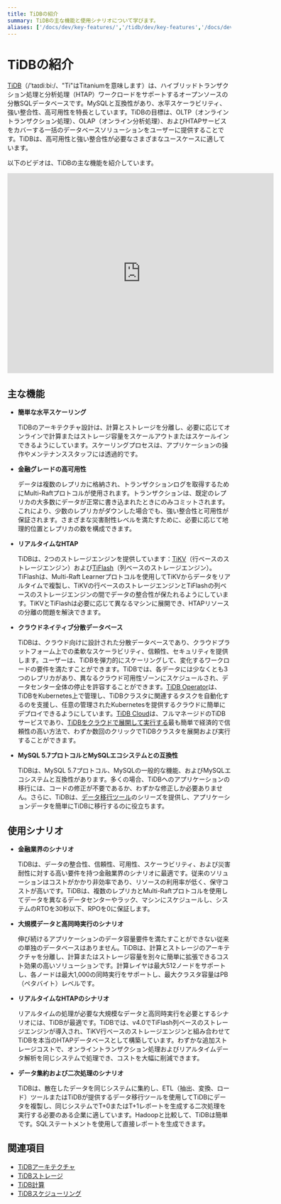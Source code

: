 ```yaml
---
title: TiDBの紹介
summary: TiDBの主な機能と使用シナリオについて学びます。
aliases: ['/docs/dev/key-features/','/tidb/dev/key-features','/docs/dev/overview/']
---
```


# TiDBの紹介

<!-- TiDBのローカライゼーションに関するメモ:

- 英語: 分散SQLを使用し、HTAPを強調する
- 中国語: "NewSQL"を使用し、一つのリアルタイムHTAP（"一栈式实时 HTAP"）を強調する
- 日本語: 認知度が高いため、「NewSQL」を使用します

-->

[TiDB](https://github.com/pingcap/tidb)（/’taɪdiːbi:/、"Ti"はTitaniumを意味します）は、ハイブリッドトランザクション処理と分析処理（HTAP）ワークロードをサポートするオープンソースの分散SQLデータベースです。MySQLと互換性があり、水平スケーラビリティ、強い整合性、高可用性を特長としています。TiDBの目標は、OLTP（オンライントランザクション処理）、OLAP（オンライン分析処理）、およびHTAPサービスをカバーする一括のデータベースソリューションをユーザーに提供することです。TiDBは、高可用性と強い整合性が必要なさまざまなユースケースに適しています。

以下のビデオは、TiDBの主な機能を紹介しています。

<iframe width="600" height="450" src="https://www.youtube.com/embed/aWBNNPm21zg?enablejsapi=1" title="Why TiDB?" frameborder="0" allow="accelerometer; autoplay; clipboard-write; encrypted-media; gyroscope; picture-in-picture" allowfullscreen></iframe>

## 主な機能

- **簡単な水平スケーリング**

    TiDBのアーキテクチャ設計は、計算とストレージを分離し、必要に応じてオンラインで計算またはストレージ容量をスケールアウトまたはスケールインできるようにしています。スケーリングプロセスは、アプリケーションの操作やメンテナンススタッフには透過的です。

- **金融グレードの高可用性**

    データは複数のレプリカに格納され、トランザクションログを取得するためにMulti-Raftプロトコルが使用されます。トランザクションは、既定のレプリカの大多数にデータが正常に書き込まれたときにのみコミットされます。これにより、少数のレプリカがダウンした場合でも、強い整合性と可用性が保証されます。さまざまな災害耐性レベルを満たすために、必要に応じて地理的位置とレプリカの数を構成できます。

- **リアルタイムなHTAP**

    TiDBは、2つのストレージエンジンを提供しています：[TiKV](/tikv-overview.md)（行ベースのストレージエンジン）および[TiFlash](/tiflash/tiflash-overview.md)（列ベースのストレージエンジン）。TiFlashは、Multi-Raft Learnerプロトコルを使用してTiKVからデータをリアルタイムで複製し、TiKVの行ベースのストレージエンジンとTiFlashの列ベースのストレージエンジンの間でデータの整合性が保たれるようにしています。TiKVとTiFlashは必要に応じて異なるマシンに展開でき、HTAPリソースの分離の問題を解決できます。

- **クラウドネイティブ分散データベース**

    TiDBは、クラウド向けに設計された分散データベースであり、クラウドプラットフォーム上での柔軟なスケーラビリティ、信頼性、セキュリティを提供します。ユーザーは、TiDBを弾力的にスケーリングして、変化するワークロードの要件を満たすことができます。TiDBでは、各データには少なくとも3つのレプリカがあり、異なるクラウド可用性ゾーンにスケジュールされ、データセンター全体の停止を許容することができます。[TiDB Operator](https://docs.pingcap.com/tidb-in-kubernetes/stable/tidb-operator-overview)は、TiDBをKubernetes上で管理し、TiDBクラスタに関連するタスクを自動化するのを支援し、任意の管理されたKubernetesを提供するクラウドに簡単にデプロイできるようにしています。[TiDB Cloud](https://pingcap.com/tidb-cloud/)は、フルマネージドのTiDBサービスであり、[TiDBをクラウドで展開して実行する](https://docs.pingcap.com/tidbcloud/)最も簡単で経済的で信頼性の高い方法で、わずか数回のクリックでTiDBクラスタを展開および実行することができます。

- **MySQL 5.7プロトコルとMySQLエコシステムとの互換性**

    TiDBは、MySQL 5.7プロトコル、MySQLの一般的な機能、およびMySQLエコシステムと互換性があります。多くの場合、TiDBへのアプリケーションの移行には、コードの修正が不要であるか、わずかな修正しか必要ありません。さらに、TiDBは、[データ移行ツール](/ecosystem-tool-user-guide.md)のシリーズを提供し、アプリケーションデータを簡単にTiDBに移行するのに役立ちます。

## 使用シナリオ

- **金融業界のシナリオ**

    TiDBは、データの整合性、信頼性、可用性、スケーラビリティ、および災害耐性に対する高い要件を持つ金融業界のシナリオに最適です。従来のソリューションはコストがかかり非効率であり、リソースの利用率が低く、保守コストが高いです。TiDBは、複数のレプリカとMulti-Raftプロトコルを使用してデータを異なるデータセンターやラック、マシンにスケジュールし、システムのRTOを30秒以下、RPOを0に保証します。

- **大規模データと高同時実行のシナリオ**

    伸び続けるアプリケーションのデータ容量要件を満たすことができない従来の単独のデータベースはありません。TiDBは、計算とストレージのアーキテクチャを分離し、計算またはストレージ容量を別々に簡単に拡張できるコスト効果の高いソリューションです。計算レイヤは最大512ノードをサポートし、各ノードは最大1,000の同時実行をサポートし、最大クラスタ容量はPB（ペタバイト）レベルです。

- **リアルタイムなHTAPのシナリオ**

    リアルタイムの処理が必要な大規模なデータと高同時実行を必要とするシナリオには、TiDBが最適です。TiDBでは、v4.0でTiFlash列ベースのストレージエンジンが導入され、TiKV行ベースのストレージエンジンと組み合わせてTiDBを本当のHTAPデータベースとして構築しています。わずかな追加ストレージコストで、オンライントランザクション処理およびリアルタイムデータ解析を同じシステムで処理でき、コストを大幅に削減できます。

- **データ集約および二次処理のシナリオ**

    TiDBは、散在したデータを同じシステムに集約し、ETL（抽出、変換、ロード）ツールまたはTiDBが提供するデータ移行ツールを使用してTiDBにデータを複製し、同じシステムでT+0またはT+1レポートを生成する二次処理を実行する必要のある企業に適しています。Hadoopと比較して、TiDBは簡単です。SQLステートメントを使用して直接レポートを生成できます。

## 関連項目

- [TiDBアーキテクチャ](/tidb-architecture.md)
- [TiDBストレージ](/tidb-storage.md)
- [TiDB計算](/tidb-computing.md)
- [TiDBスケジューリング](/tidb-scheduling.md)